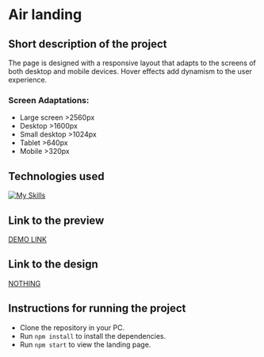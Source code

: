 # Air landing

## Short description of the project

The page is designed with a responsive layout that adapts to the screens of both desktop and mobile devices.
Hover effects add dynamism to the user experience.

### Screen Adaptations:

+ Large screen >2560px
+ Desktop >1600px
+ Small desktop >1024px
+ Tablet >640px
+ Mobile >320px

## Technologies used

[![My Skills](https://skillicons.dev/icons?i=html,css,sass,js,github,vscode,figma)](https://skillicons.dev)

## Link to the preview

[DEMO LINK](https://diachkinainna.github.io/air-landing/)

## Link to the design

[NOTHING](https://www.figma.com/design/7qwsWggv9BAxMi2VPhBuPr/Air-(formerly-Dia)?node-id=0-1&p=f&t=zaU3D095DnFXGcYL-0)

## Instructions for running the project

+ Clone the repository in your PC.
+ Run `npm install` to install the dependencies.
+ Run `npm start` to view the landing page.

